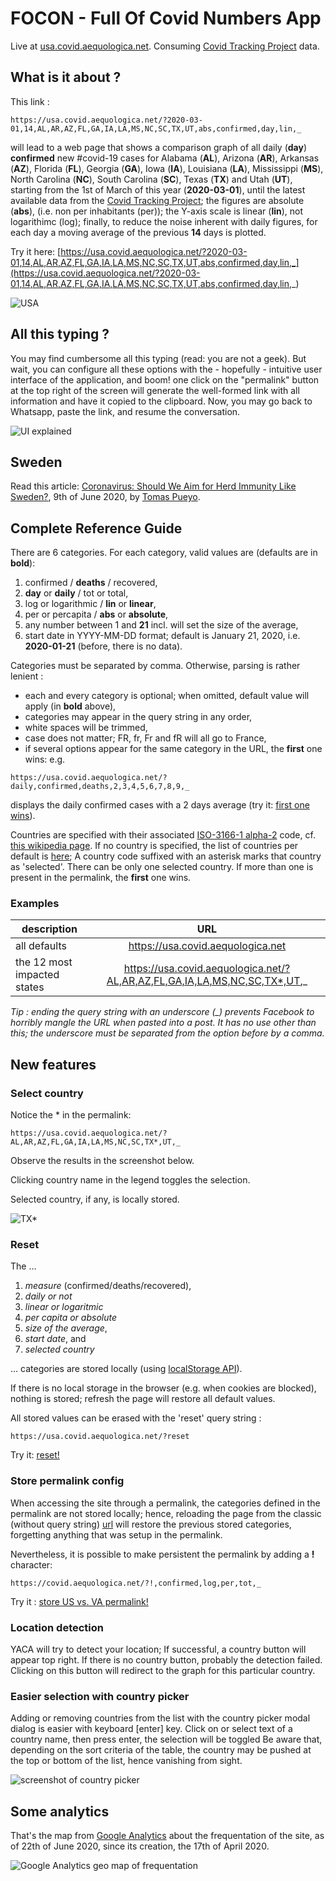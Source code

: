 # FOCON - Full Of Covid Numbers App

Live at [usa.covid.aequologica.net](http://covid.aequologica.net/). Consuming [Covid Tracking Project](https://covidtracking.com/) data.

## What is it about ?

This link :

```
https://usa.covid.aequologica.net/?2020-03-01,14,AL,AR,AZ,FL,GA,IA,LA,MS,NC,SC,TX,UT,abs,confirmed,day,lin,_
```

will lead to a web page that shows a comparison graph of all daily (**day**) **confirmed** new #covid-19 cases for 
Alabama (**AL**), Arizona (**AR**), Arkansas (**AZ**), Florida (**FL**), Georgia (**GA**), 
Iowa (**IA**), Louisiana (**LA**), Mississippi (**MS**), North Carolina (**NC**), South Carolina (**SC**), Texas (**TX**) and Utah (**UT**), 
starting from the 1st of March of this year (**2020-03-01**), until the latest available data from the [Covid Tracking Project](https://covidtracking.com/); 
the figures are absolute (**abs**), (i.e. non per inhabitants (per)); 
the Y-axis scale is linear (**lin**), not logarithimc (log); 
finally, to reduce the noise inherent with daily figures, for each day a moving average of the previous **14** days is plotted.


Try it here: [https://usa.covid.aequologica.net/?2020-03-01,14,AL,AR,AZ,FL,GA,IA,LA,MS,NC,SC,TX,UT,abs,confirmed,day,lin,_](https://usa.covid.aequologica.net/?2020-03-01,14,AL,AR,AZ,FL,GA,IA,LA,MS,NC,SC,TX,UT,abs,confirmed,day,lin,_)

![USA](./img/screenshot8.png "USA")

## All this typing ?

You may find cumbersome all this typing (read: you are not a geek). But wait, you can configure all these options with the - hopefully - intuitive user interface of the application, and boom! one click on the "permalink" button at the top right of the screen will generate the well-formed link with all information and have it copied to the clipboard. Now, you may go back to Whatsapp, paste the link, and resume the conversation.

![UI explained](./img/screenshot6-UI-explained.png "UI explained")

## Sweden

Read this article: [Coronavirus: Should We Aim for Herd Immunity Like Sweden?](https://medium.com/@tomaspueyo/coronavirus-should-we-aim-for-herd-immunity-like-sweden-b1de3348e88b), 9th of June 2020, by [Tomas Pueyo](https://twitter.com/tomaspueyo).

## Complete Reference Guide

There are 6 categories. For each category, valid values are (defaults are in **bold**):

1. confirmed / **deaths** / recovered,
2. **day** or **daily** / tot or total,
3. log or logarithmic / **lin** or **linear**,
4. per or percapita / **abs** or **absolute**,
5. any number between 1 and **21** incl. will set the size of the average,
6. start date in YYYY-MM-DD format; default is January 21, 2020, i.e. **2020-01-21** (before, there is no data).

Categories must be separated by comma. Otherwise, parsing is rather lenient :

- each and every category is optional; when omitted, default value will apply (in **bold** above),
- categories may appear in the query string in any order,
- white spaces will be trimmed,
- case does not matter; FR, fr, Fr and fR will all go to France,
- if several options appear for the same category in the URL, the **first** one wins: e.g. 
```
https://usa.covid.aequologica.net/?daily,confirmed,deaths,2,3,4,5,6,7,8,9,_
```
displays the daily confirmed cases with a 2 days average (try it: [first one wins](https://usa.covid.aequologica.net/?daily,confirmed,deaths,2,3,4,5,6,7,8,9,_)).

Countries are specified with their associated [ISO-3166-1 alpha-2](https://github.com/lukes/ISO-3166-Countries-with-Regional-Codes) code, cf. [this wikipedia page](https://en.wikipedia.org/wiki/ISO_3166-1#Officially_assigned_code_elements). If no country is specified, the list of countries per default is [here](https://github.com/usa-covid-aequologica-net/usa.covid.aequologica.net/blob/master/js/model/factory.js); A country code suffixed with an asterisk marks that country as 'selected'. There can be only one selected country. If more than one is present in the permalink, the **first** one wins.

### Examples

|  description       |   URL         | 
| ------------- |:-------------:| 
| all defaults     | https://usa.covid.aequologica.net |
| the 12 most impacted states      | https://usa.covid.aequologica.net/?AL,AR,AZ,FL,GA,IA,LA,MS,NC,SC,TX*,UT,_   | 

_Tip : ending the query string with an underscore (\_) prevents Facebook to horribly mangle the URL when pasted into a post. It has no use other than this; the underscore must be separated from the option before by a comma._

## New features

### Select country

Notice the * in the permalink:

```
https://usa.covid.aequologica.net/?AL,AR,AZ,FL,GA,IA,LA,MS,NC,SC,TX*,UT,_
```

Observe the results in the screenshot below.

Clicking country name in the legend toggles the selection.

Selected country, if any, is locally stored.

![TX*](./img/selectedCountryScreenshot2.png "TX*")

### Reset

The &hellip;

1. _measure_ (confirmed/deaths/recovered),
2. _daily or not_
3. _linear or logaritmic_
4. _per capita or absolute_
5. _size of the average_,
6. _start date_, and 
7. _selected country_

&hellip; categories are stored locally (using [localStorage API](https://developer.mozilla.org/en-US/docs/Web/API/Window/localStorage)).

If there is no local storage in the browser (e.g. when cookies are blocked), nothing is stored; refresh the page will restore all default values.

All stored values can be erased with the 'reset' query string :

```
https://usa.covid.aequologica.net/?reset
```

Try it: [reset!](https://usa.covid.aequologica.net/?reset)

### Store permalink config

When accessing the site through a permalink, the categories defined in the permalink are not stored locally; hence, reloading the page from the classic (without query string) [url](https://covid.aequologice.net) will restore the 
previous stored categories, forgetting anything that was setup in the permalink.

Nevertheless, it is possible to make persistent the permalink by adding a **!** character:

```
https://covid.aequologica.net/?!,confirmed,log,per,tot,_
```

Try it : [store US vs. VA permalink!](https://covid.aequologica.net/?!,confirmed,log,per,tot,_)

### Location detection

YACA will try to detect your location; If successful, a country button will appear top right. If there is no country button, probably the detection failed. Clicking on this button will redirect to the graph for this particular country.

### Easier selection with country picker

Adding or removing countries from the list with the country picker modal dialog is easier with keyboard [enter] key. Click on or select text of a country name, then press enter, the selection will be toggled Be aware that, depending on the sort criteria of the table, the country may be pushed at the top or bottom of the list, hence vanishing from sight.

![screenshot of country picker](./img/screenshotCountryPicker.png)

## Some analytics

That's the map from [Google Analytics](https://analytics.google.com/analytics/web/#/) about the frequentation of the site, as of 22th of June 2020, since its creation, the 17th of April 2020.

![Google Analytics geo map of frequentation](./img/screenshot-world-audience.png)

